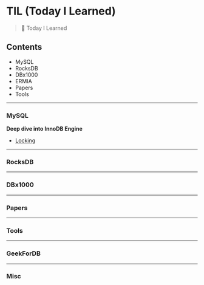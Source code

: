 # TIL (Today I Learned)
> :muscle: Today I Learned

## Contents
- MySQL
- RocksDB
- DBx1000
- ERMIA
- Papers
- Tools
<hr/>

### MySQL
__Deep dive into InnoDB Engine__
- [Locking](https://github.com/JonghyeokPark/TIL)

<hr/>

### RocksDB

<hr/>

### DBx1000

<hr/>

### Papers

<hr/>

### Tools

<hr/>

### GeekForDB

<hr/>

### Misc

